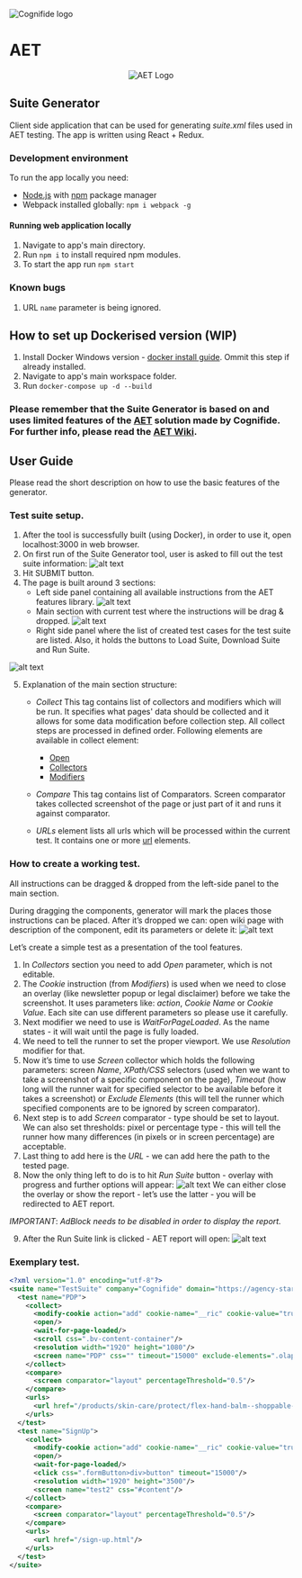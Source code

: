 ![Cognifide logo](http://cognifide.github.io/images/cognifide-logo.png)

# AET
<p align="center">
  <img src="https://github.com/Cognifide/aet/blob/master/misc/img/aet-logo-black.png?raw=true"
         alt="AET Logo"/>
</p>

## Suite Generator

Client side application that can be used for generating *suite.xml* files used in AET testing. The app is written using React + Redux.

### Development environment

To run the app locally you need: 
* [Node.js][node-js] with [npm][npm-install] package manager
* Webpack installed globally: `npm i webpack -g`

#### Running web application locally

1. Navigate to app's main directory. 
2. Run `npm i` to install required npm modules.
3. To start the app run `npm start`

### Known bugs

1. URL `name` parameter is being ignored. 

[node-js]: https://nodejs.org/en/
[npm-install]: https://docs.npmjs.com/getting-started/installing-node#updating-npm
[docker install guide]: https://docs.docker.com/docker-for-windows/install/
[AET]: https://github.com/Cognifide/aet
[AET Wiki]: https://github.com/Cognifide/aet/wiki
[Open]: https://github.com/Cognifide/aet/wiki/Open
[Collectors]: https://github.com/Cognifide/aet/wiki/Collectors
[Modifiers]: https://github.com/Cognifide/aet/wiki/Modifiers
[url]: https://github.com/Cognifide/aet/wiki/Urls#url

## How to set up Dockerised version (WIP)

1. Install Docker Windows version - [docker install guide]. Ommit this step if already installed.
2. Navigate to app's main workspace folder.
3. Run `docker-compose up -d --build`

### Please remember that the Suite Generator is based on and uses limited features of the [AET] solution made by Cognifide. For further info, please read the [AET Wiki].

## User Guide

Please read the short description on how to use the basic features of the generator.

### Test suite setup.
1. After the tool is successfully built (using Docker), in order to use it, open localhost:3000 in web browser.
2. On first run of the Suite Generator tool, user is asked to fill out the test suite information:
![alt text](/assets/Test-suite-setup.png "Test Suite Wizard")
3. Hit SUBMIT button.
4. The page is built around 3 sections:
	* Left side panel containing all available instructions from the AET features library.
![alt text](/assets/left-side-panel.png "left-side-panel")
	* Main section with current test where the instructions will be drag & dropped.
![alt text](/assets/main-section.png "main-section")
	* Right side panel where the list of created test cases for the test suite are listed. Also, it holds the buttons to Load Suite, Download Suite and Run Suite.
	
![alt text](/assets/right-side-panel.png "right-side-panel")

5. Explanation of the main section structure:
	* *Collect*
	This tag contains list of collectors and modifiers which will be run. It specifies what pages' data should be collected and it allows for some data modification before collection step. All collect steps are processed in defined order.
	Following elements are available in collect element:
		* [Open]
		* [Collectors]
		* [Modifiers]
		
	* *Compare*
	This tag contains list of Comparators. Screen comparator takes collected screenshot of the page or just part of it and runs it against comparator. 
	
	* *URLs*
	<urls> element lists all urls which will be processed within the current test. It contains one or more [url] elements.
	
### How to create a working test.
All instructions can be dragged & dropped from the left-side panel to the main section. 

During dragging the components, generator will mark the places those instructions can be placed.
After it’s dropped we can: open wiki page with description of the component, edit its parameters or delete it:
![alt text](/assets/options.png "options")

Let’s create a simple test as a presentation of the tool features.

1. In *Collectors* section you need to add *Open* parameter, which is not editable.
2. The *Cookie* instruction (from *Modifiers*) is used when we need to close an overlay (like newsletter popup or legal disclaimer) before we take the screenshot. It uses parameters like: _action_, _Cookie Name_ or _Cookie Value_. Each site can use different parameters so please use it carefully.
3. Next modifier we need to use is *WaitForPageLoaded*. As the name states - it will wait until the page is fully loaded.
4. We need to tell the runner to set the proper viewport. We use *Resolution* modifier for that.
5. Now it’s time to use *Screen* collector which holds the following parameters: screen *Name*, *XPath/CSS* selectors (used when we want to take a screenshot of a specific component on the page), *Timeout* (how long will the runner wait for specified selector to be available before it takes a screenshot) or *Exclude Elements* (this will tell the runner which specified components are to be ignored by screen comparator).
6. Next step is to add *Screen* comparator - type should be set to layout. We can also set thresholds: pixel or percentage type - this will tell the runner how many differences (in pixels or in screen percentage) are acceptable.
7. Last thing to add here is the *URL* - we can add here the path to the tested page.
8. Now the only thing left to do is to hit *Run Suite* button - overlay with progress and further options will appear: 
![alt text](/assets/overlay.png "overlay")
We can either close the overlay or show the report - let’s use the latter - you will be redirected to AET report.

*IMPORTANT*: _AdBlock needs to be disabled in order to display the report._

9. After the Run Suite link is clicked - AET report will open:
![alt text](/assets/AET_raport.png "AET_raport")

### Exemplary test.

```xml
<?xml version="1.0" encoding="utf-8"?>
<suite name="TestSuite" company="Cognifide" domain="https://agency-starterkit.unileversolutions.com/us/en" project="ShipIT">
  <test name="PDP">
    <collect>
      <modify-cookie action="add" cookie-name="__ric" cookie-value="true" cookie-domain=".unileversolutions.com"/>
      <open/>
      <wait-for-page-loaded/>
      <scroll css=".bv-content-container"/>
      <resolution width="1920" height="1080"/>
      <screen name="PDP" css="" timeout="15000" exclude-elements=".olapic.component.section.initialized"/>
    </collect>
    <compare>
      <screen comparator="layout" percentageThreshold="0.5"/>
    </compare>
    <urls>
      <url href="/products/skin-care/protect/flex-hand-balm--shoppable-.html"/>
    </urls>
  </test>
  <test name="SignUp">
    <collect>
      <modify-cookie action="add" cookie-name="__ric" cookie-value="true" cookie-domain=".unileversolutions.com"/>
      <open/>
      <wait-for-page-loaded/>
      <click css=".formButton>div>button" timeout="15000"/>
      <resolution width="1920" height="3500"/>
      <screen name="test2" css="#content"/>
    </collect>
    <compare>
      <screen comparator="layout" percentageThreshold="0.5"/>
    </compare>
    <urls>
      <url href="/sign-up.html"/>
    </urls>
  </test>
</suite>
```
